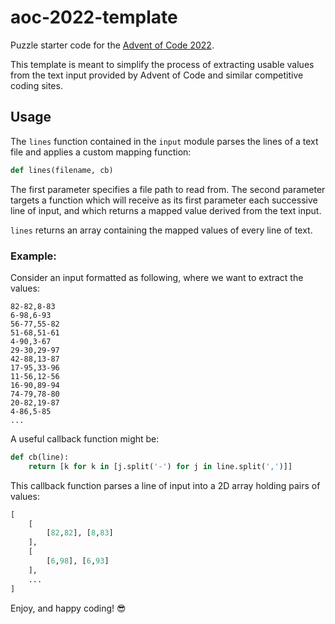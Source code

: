 # aoc-2022-template
Puzzle starter code for the [Advent of Code 2022](https://adventofcode.com/2022/).

This template is meant to simplify the process of extracting usable values from the text input provided by Advent of Code and similar competitive coding sites.

## Usage

The `lines` function contained in the `input` module parses the lines of a text file and applies a custom mapping function:

```python
def lines(filename, cb)
```

The first parameter specifies a file path to read from.
The second parameter targets a function which will receive as its first parameter each successive line of input, and which returns a mapped value derived from the text input.

`lines` returns an array containing the mapped values of every line of text.


### Example:
Consider an input formatted as following, where we want to extract the values:
```
82-82,8-83
6-98,6-93
56-77,55-82
51-68,51-61
4-90,3-67
29-30,29-97
42-88,13-87
17-95,33-96
11-56,12-56
16-90,89-94
74-79,78-80
20-82,19-87
4-86,5-85
...
```

A useful callback function might be:
```python
def cb(line):
    return [k for k in [j.split('-') for j in line.split(',')]]
```

This callback function parses a line of input into a 2D array holding pairs of values:

```python
[
    [
        [82,82], [8,83]
    ],
    [
        [6,98], [6,93]
    ],
    ...
]
```

Enjoy, and happy coding! 😎